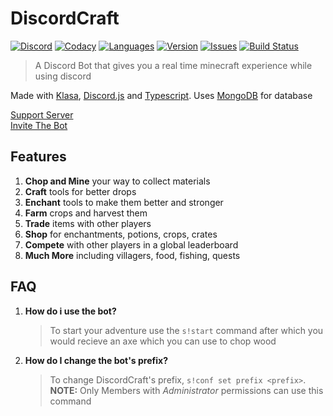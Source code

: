 
# DiscordCraft

[![Discord](https://discordapp.com/api/guilds/569872125301751808/embed.png)](https://discord.gg/q2ZpFG4)
[![Codacy](https://img.shields.io/codacy/grade/a8c86f1a39e942ef8b03357d2932b03a.svg?style=for-the-badge)](https://github.com/ImmortalSnake/DiscordCraft)
[![Languages](https://img.shields.io/github/languages/top/ImmortalSnake/DiscordCraft.svg?colorB=Yellow&style=for-the-badge)](https://github.com/ImmortalSnake/DiscordCraft)
[![Version](https://img.shields.io/github/package-json/v/ImmortalSnake/DiscordCraft.svg?colorB=Orange&style=for-the-badge)](https://github.com/ImmortalSnake/DiscordCraft)
[![Issues](https://img.shields.io/github/issues/ImmortalSnake/DiscordCraft.svg?style=for-the-badge)](https://github.com/ImmortalSnake/DiscordCraft/issues)
[![Build Status](https://travis-ci.com/ImmortalSnake/DiscordCraft.svg?branch=master)](https://travis-ci.com/ImmortalSnake/DiscordCraft)

> A Discord Bot that gives you a real time minecraft experience while using discord

Made with [Klasa](https://github.com/dirigeants/klasa), [Discord.js](https://github.com/discordjs/discord.js) and [Typescript](https://www.typescriptlang.org/). Uses [MongoDB](https://www.mongodb.com/) for database

[Support Server](https://discord.gg/q2ZpFG4)\
[Invite The Bot](https://discordapp.com/oauth2/authorize?client_id=557831541653241857&permissions=3072&scope=bot)

## Features

1. **Chop and Mine** your way to collect materials
2. **Craft** tools for better drops
3. **Enchant** tools to make them better and stronger
4. **Farm** crops and harvest them
5. **Trade** items with other players
6. **Shop** for enchantments, potions, crops, crates
7. **Compete** with other players in a global leaderboard
8. **Much More** including villagers, food, fishing, quests

## FAQ

1. **How do i use the bot?**
   > To start your adventure use the `s!start` command after which you would recieve an axe which you can use to chop wood

2. **How do I change the bot's prefix?**
   > To change DiscordCraft's prefix, `s!conf set prefix <prefix>`.\
   > **NOTE:** Only Members with *Administrator* permissions can use this command
